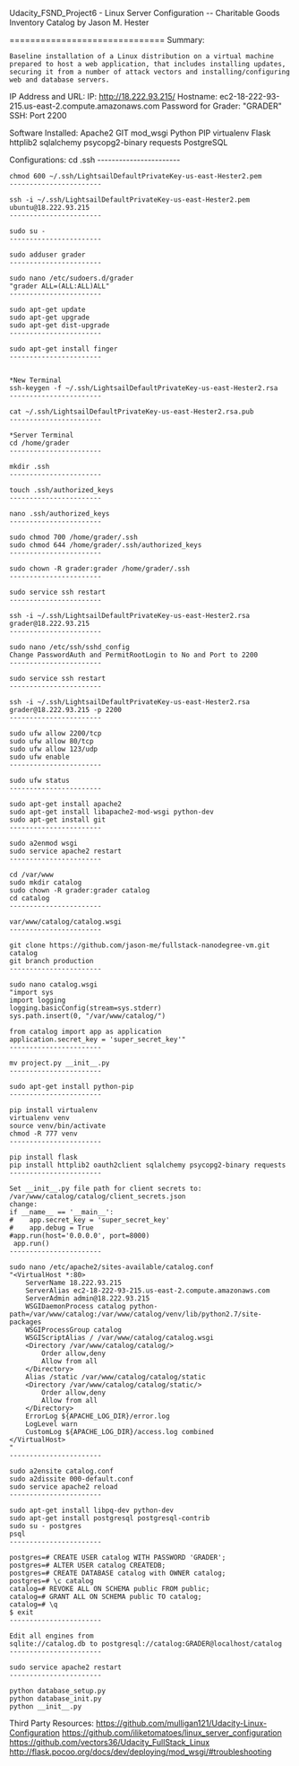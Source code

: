 Udacity_FSND_Project6 - Linux Server Configuration -- Charitable Goods Inventory Catalog by Jason M. Hester

==============================
Summary:

    Baseline installation of a Linux distribution on a virtual machine prepared to host a web application, that includes installing updates, securing it from a number of attack vectors and installing/configuring web and database servers.

IP Address and URL:
    IP: http://18.222.93.215/
    Hostname: ec2-18-222-93-215.us-east-2.compute.amazonaws.com
    Password for Grader: "GRADER"
    SSH: Port 2200

Software Installed:
    Apache2
    GIT
    mod_wsgi
    Python
    PIP
    virtualenv
    Flask
    httplib2
    sqlalchemy
    psycopg2-binary
    requests
    PostgreSQL

Configurations:
    cd .ssh
    -----------------------

    chmod 600 ~/.ssh/LightsailDefaultPrivateKey-us-east-Hester2.pem
    -----------------------

    ssh -i ~/.ssh/LightsailDefaultPrivateKey-us-east-Hester2.pem ubuntu@18.222.93.215
    -----------------------

    sudo su -
    -----------------------

    sudo adduser grader
    -----------------------

    sudo nano /etc/sudoers.d/grader
    "grader ALL=(ALL:ALL)ALL"
    -----------------------

    sudo apt-get update
    sudo apt-get upgrade
    sudo apt-get dist-upgrade
    -----------------------

    sudo apt-get install finger
    -----------------------


    *New Terminal
    ssh-keygen -f ~/.ssh/LightsailDefaultPrivateKey-us-east-Hester2.rsa
    -----------------------

    cat ~/.ssh/LightsailDefaultPrivateKey-us-east-Hester2.rsa.pub
    -----------------------

    *Server Terminal
    cd /home/grader
    -----------------------

    mkdir .ssh
    -----------------------

    touch .ssh/authorized_keys
    -----------------------

    nano .ssh/authorized_keys
    -----------------------

    sudo chmod 700 /home/grader/.ssh
    sudo chmod 644 /home/grader/.ssh/authorized_keys
    -----------------------

    sudo chown -R grader:grader /home/grader/.ssh
    -----------------------

    sudo service ssh restart
    -----------------------

    ssh -i ~/.ssh/LightsailDefaultPrivateKey-us-east-Hester2.rsa grader@18.222.93.215
    -----------------------

    sudo nano /etc/ssh/sshd_config
    Change PasswordAuth and PermitRootLogin to No and Port to 2200
    -----------------------

    sudo service ssh restart
    -----------------------

    ssh -i ~/.ssh/LightsailDefaultPrivateKey-us-east-Hester2.rsa grader@18.222.93.215 -p 2200
    -----------------------

    sudo ufw allow 2200/tcp
    sudo ufw allow 80/tcp
    sudo ufw allow 123/udp
    sudo ufw enable
    -----------------------

    sudo ufw status
    -----------------------

    sudo apt-get install apache2
    sudo apt-get install libapache2-mod-wsgi python-dev
    sudo apt-get install git
    -----------------------

    sudo a2enmod wsgi
    sudo service apache2 restart
    -----------------------

    cd /var/www
    sudo mkdir catalog
    sudo chown -R grader:grader catalog
    cd catalog
    -----------------------

    var/www/catalog/catalog.wsgi
    -----------------------

    git clone https://github.com/jason-me/fullstack-nanodegree-vm.git catalog
    git branch production
    -----------------------

    sudo nano catalog.wsgi
    "import sys
    import logging
    logging.basicConfig(stream=sys.stderr)
    sys.path.insert(0, "/var/www/catalog/")

    from catalog import app as application
    application.secret_key = 'super_secret_key'"
    -----------------------

    mv project.py __init__.py
    -----------------------

    sudo apt-get install python-pip
    -----------------------

    pip install virtualenv
    virtualenv venv
    source venv/bin/activate
    chmod -R 777 venv
    -----------------------

    pip install flask
    pip install httplib2 oauth2client sqlalchemy psycopg2-binary requests
    -----------------------

    Set __init__.py file path for client secrets to: /var/www/catalog/catalog/client_secrets.json
    change:
    if __name__ == '__main__':
    #    app.secret_key = 'super_secret_key'
    #    app.debug = True
    #app.run(host='0.0.0.0', port=8000)
     app.run()
    -----------------------

    sudo nano /etc/apache2/sites-available/catalog.conf
    "<VirtualHost *:80>
        ServerName 18.222.93.215
        ServerAlias ec2-18-222-93-215.us-east-2.compute.amazonaws.com
        ServerAdmin admin@18.222.93.215
        WSGIDaemonProcess catalog python-path=/var/www/catalog:/var/www/catalog/venv/lib/python2.7/site-packages
        WSGIProcessGroup catalog
        WSGIScriptAlias / /var/www/catalog/catalog.wsgi
        <Directory /var/www/catalog/catalog/>
            Order allow,deny
            Allow from all
        </Directory>
        Alias /static /var/www/catalog/catalog/static
        <Directory /var/www/catalog/catalog/static/>
            Order allow,deny
            Allow from all
        </Directory>
        ErrorLog ${APACHE_LOG_DIR}/error.log
        LogLevel warn
        CustomLog ${APACHE_LOG_DIR}/access.log combined
    </VirtualHost>
    "
    -----------------------

    sudo a2ensite catalog.conf
    sudo a2dissite 000-default.conf
    sudo service apache2 reload
    -----------------------

    sudo apt-get install libpq-dev python-dev
    sudo apt-get install postgresql postgresql-contrib
    sudo su - postgres
    psql
    -----------------------

    postgres=# CREATE USER catalog WITH PASSWORD 'GRADER';
    postgres=# ALTER USER catalog CREATEDB;
    postgres=# CREATE DATABASE catalog with OWNER catalog;
    postgres=# \c catalog
    catalog=# REVOKE ALL ON SCHEMA public FROM public;
    catalog=# GRANT ALL ON SCHEMA public TO catalog;
    catalog=# \q
    $ exit
    -----------------------

    Edit all engines from
    sqlite://catalog.db to postgresql://catalog:GRADER@localhost/catalog
    -----------------------

    sudo service apache2 restart
    -----------------------

    python database_setup.py
    python database_init.py
    python __init__.py

Third Party Resources:
    https://github.com/mulligan121/Udacity-Linux-Configuration
    https://github.com/iliketomatoes/linux_server_configuration
    https://github.com/vectors36/Udacity_FullStack_Linux
    http://flask.pocoo.org/docs/dev/deploying/mod_wsgi/#troubleshooting

